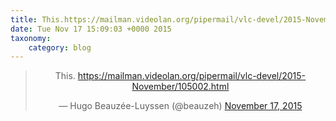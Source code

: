 ```yaml
---
title: This.https://mailman.videolan.org/pipermail/vlc-devel/2015-November/105002.html
date: Tue Nov 17 15:09:03 +0000 2015
taxonomy:
    category: blog
---
```

<blockquote class="twitter-tweet" align="center" width="350"><p lang="en" dir="ltr">This.&#10;<a href="https://mailman.videolan.org/pipermail/vlc-devel/2015-November/105002.html">https://mailman.videolan.org/pipermail/vlc-devel/2015-November/105002.html</a></p>&mdash; Hugo Beauzée-Luyssen (@beauzeh) <a href="https://twitter.com/beauzeh/status/666551217892532225">November 17, 2015</a></blockquote>
